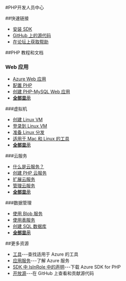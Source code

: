 <properties 
pageTitle="Azure 开发人员中心：PHP" 
description="" 
services="PHP" 
documentationCenter="Develop" 
authors="" 
manager="Tiffena" 
editor="Eric Chen" />
<tags ms.service="PHP"
    ms.date=""
    wacn.date="08/11/2016"
    />

#PHP开发人员中心

##快速链接

- [安装 SDK](/documentation/articles/php-download-sdk/)
- [GitHub 上的源代码](https://github.com/WindowsAzure/azure-sdk-for-php)
- [在论坛上获取帮助](/support/forums)

##PHP 教程和文档

### Web 应用

- [Azure Web 应用](/documentation/articles/fundamentals-application-models/)
- [配置 PHP](/documentation/articles/web-sites-php-configure/)
- [创建 PHP-MySQL Web 应用](/documentation/articles/web-sites-php-mysql-deploy-use-git/)
- **[全部显示](/develop/php/websites)**

###虚拟机

- [创建 Linux VM](/documentation/articles/virtual-machines-linux-quick-create-portal/)
- [登录到 Linux VM](/documentation/articles/virtual-machines-linux-mac-create-ssh-keys/)
- [准备 Linux 分发](/documentation/articles/virtual-machines-linux-classic-create-upload-vhd/)
- [适用于 Mac 和 Linux 的工具](/documentation/articles/xplat-cli-install/)
- **[全部显示](/develop/php/virtual-machines)**

###云服务

- [什么是云服务？](/documentation/articles/fundamentals-application-models/)
- [创建 PHP 云服务](/documentation/articles/cloud-services-php-create-web-role/)
- [扩展云服务](/documentation/articles/cloud-services-how-to-scale/)
- [管理云服务](/documentation/articles/cloud-services-how-to-manage/)
- **[全部显示](/develop/php/cloud-services)**

###数据管理

<!--- [创建 MySQL 数据库](/documentation/articles/store-php-create-mysql-database/)
- [创建 MongoDB 数据库](/documentation/articles/store-mongolab-php-create-mongodb/)-->
- [使用 Blob 服务](/documentation/articles/storage-php-how-to-use-blobs/)
- [使用表服务](/documentation/articles/storage-php-how-to-use-table-storage/)
- [创建 SQL 数据库](/documentation/articles/sql-database-libraries/)
- **[全部显示](/develop/php/data-management)**

##更多资源

- [工具](/develop/php/tools)---查找适用于 Azure 的工具
- [应用服务](/develop/php/app-services)---了解 Azure 服务
- [SDK 中 IsInRole 中的声明](/documentation/articles/php-download-sdk/)---下载 Azure SDK for PHP
- [开放源](http://github.com/windowsazure/azure-sdk-for-php)---在 GitHub 上查看和贡献源代码



